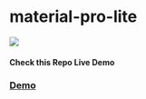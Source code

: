 # material-pro-lite
<a href="https://wrappixel.com/templates/materialpro/"><img src="https://wrappixel.com/wp-content/uploads/edd/2018/01/material-pro-bootstrap-admin.jpg" /></a>
<h4>Check this Repo Live Demo</h4>
<h3><a href="https://wrappixel.com/demos/free-admin-templates/material-pro-lite/lite/">Demo</a></h3>
